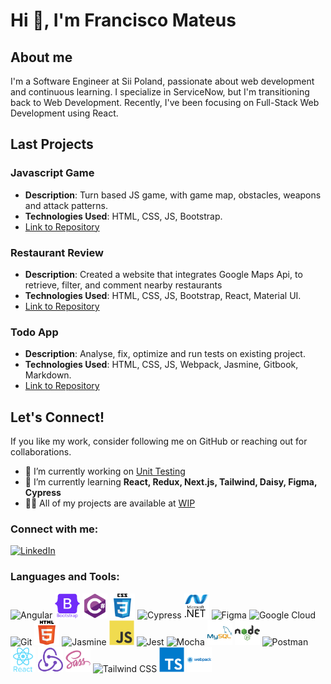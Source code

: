 # Hi 👋, I'm Francisco Mateus

## About me
I'm a Software Engineer at Sii Poland, passionate about web development and continuous learning. I specialize in ServiceNow, but I'm transitioning back to Web Development. Recently, I've been focusing on Full-Stack Web Development using React.

## Last Projects

### Javascript Game
- **Description**: Turn based JS game, with game map, obstacles, weapons and attack patterns.
- **Technologies Used**: HTML, CSS, JS, Bootstrap.
- [Link to Repository](https://github.com/RockL30/JSTurnGame)

### Restaurant Review
- **Description**: Created a website that integrates Google Maps Api, to retrieve, filter, and comment nearby restaurants 
- **Technologies Used**: HTML, CSS, JS, Bootstrap, React, Material UI.
- [Link to Repository](https://github.com/RockL30/Responsive-Restaurant-Review)
  
### Todo App 
- **Description**: Analyse, fix, optimize and run tests on existing project.
- **Technologies Used**: HTML, CSS, JS, Webpack, Jasmine, Gitbook, Markdown.
- [Link to Repository](https://github.com/RockL30/p8-oc)
  
## Let's Connect!

If you like my work, consider following me on GitHub or reaching out for collaborations.

- 🔭 I’m currently working on [Unit Testing](https://github.com/RockL30/p8-oc)
- 🌱 I’m currently learning **React, Redux, Next.js, Tailwind, Daisy, Figma, Cypress**
- 👨‍💻 All of my projects are available at [WIP](WIP)

### Connect with me:

[<img src="https://raw.githubusercontent.com/rahuldkjain/github-profile-readme-generator/master/src/images/icons/Social/linked-in-alt.svg" alt="LinkedIn" width="40"/>](https://linkedin.com/in/https://www.linkedin.com/in/franc1scomat/)

### Languages and Tools:
<img src="https://angular.io/assets/images/logos/angular/angular.svg" alt="Angular" width="40"/> <img src="https://raw.githubusercontent.com/devicons/devicon/master/icons/bootstrap/bootstrap-plain-wordmark.svg" alt="Bootstrap" width="40"/> <img src="https://raw.githubusercontent.com/devicons/devicon/master/icons/csharp/csharp-original.svg" alt="C#" width="40"/> <img src="https://raw.githubusercontent.com/devicons/devicon/master/icons/css3/css3-original-wordmark.svg" alt="CSS3" width="40"/> <img src="https://raw.githubusercontent.com/simple-icons/simple-icons/6e46ec1fc23b60c8fd0d2f2ff46db82e16dbd75f/icons/cypress.svg" alt="Cypress" width="40"/> <img src="https://raw.githubusercontent.com/devicons/devicon/master/icons/dot-net/dot-net-original-wordmark.svg" alt=".NET" width="40"/> <img src="https://www.vectorlogo.zone/logos/figma/figma-icon.svg" alt="Figma" width="40"/> <img src="https://www.vectorlogo.zone/logos/google_cloud/google_cloud-icon.svg" alt="Google Cloud" width="40"/> <img src="https://www.vectorlogo.zone/logos/git-scm/git-scm-icon.svg" alt="Git" width="40"/> <img src="https://raw.githubusercontent.com/devicons/devicon/master/icons/html5/html5-original-wordmark.svg" alt="HTML5" width="40"/> <img src="https://www.vectorlogo.zone/logos/jasmine/jasmine-icon.svg" alt="Jasmine" width="40"/> <img src="https://raw.githubusercontent.com/devicons/devicon/master/icons/javascript/javascript-original.svg" alt="JavaScript" width="40"/> <img src="https://www.vectorlogo.zone/logos/jestjsio/jestjsio-icon.svg" alt="Jest" width="40"/> <img src="https://www.vectorlogo.zone/logos/mochajs/mochajs-icon.svg" alt="Mocha" width="40"/> <img src="https://raw.githubusercontent.com/devicons/devicon/master/icons/mysql/mysql-original-wordmark.svg" alt="MySQL" width="40"/> <img src="https://raw.githubusercontent.com/devicons/devicon/master/icons/nodejs/nodejs-original-wordmark.svg" alt="Node.js" width="40"/> <img src="https://www.vectorlogo.zone/logos/getpostman/getpostman-icon.svg" alt="Postman" width="40"/> <img src="https://raw.githubusercontent.com/devicons/devicon/master/icons/react/react-original-wordmark.svg" alt="React" width="40"/> <img src="https://raw.githubusercontent.com/devicons/devicon/master/icons/redux/redux-original.svg" alt="Redux" width="40"/> <img src="https://raw.githubusercontent.com/devicons/devicon/master/icons/sass/sass-original.svg" alt="Sass" width="40"/> <img src="https://www.vectorlogo.zone/logos/tailwindcss/tailwindcss-icon.svg" alt="Tailwind CSS" width="40"/> <img src="https://raw.githubusercontent.com/devicons/devicon/master/icons/typescript/typescript-original.svg" alt="TypeScript" width="40"/> <img src="https://raw.githubusercontent.com/devicons/devicon/d00d0969292a6569d45b06d3f350f463a0107b0d/icons/webpack/webpack-original-wordmark.svg" alt="Webpack" width="40"/>


